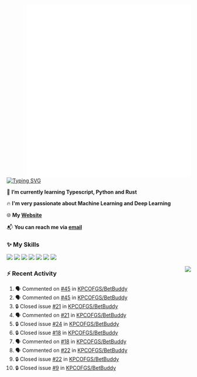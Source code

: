 <img align="right" width="450" src="github-metrics.svg">

[![Typing SVG](https://readme-typing-svg.herokuapp.com?duration=2500&vCenter=true&width=200&height=40&lines=Hello+World+👋)](https://git.io/typing-svg)

🌱 **I’m currently learning Typescript, Python and Rust**

🔥 **I'm very passionate about Machine Learning and Deep Learning**

🌐 **My [Website](https://kpcofgs.github.io/)**

📬 **You can reach me via [email](mailto:shixian_sheng-2@protonmail.com)**

### ✨ **My Skills**

[![](https://img.shields.io/badge/LinuxMint-47A248?style=flat-square&logo=linuxmint&logoColor=fff)](https://linuxmint.com/)
[![](https://img.shields.io/badge/MXLinux-000000?style=flat-square&logo=mxlinux&logoColor=fff)](https://mxlinux.org/)
[![](https://img.shields.io/badge/Windows11-0078d6?style=flat-square&logo=windows&logoColor=fff)](https://www.microsoft.com/software-download/windows11)
![](https://img.shields.io/badge/Python-3572A5?style=flat-square&logo=python&logoColor=white)
![](https://img.shields.io/badge/HTML-E34C26?style=flat-square&logo=html5&logoColor=white)
![](https://img.shields.io/badge/CSS-563D7C?style=flat-square&logo=css3&logoColor=white)
![](https://img.shields.io/badge/TypeScript-3178C6?style=flat-square&logo=typescript&logoColor=white)

<a>
    <img align="right" height=210px src="https://github-readme-stats.vercel.app/api?username=KPCOFGS&theme=tokyonight&show_icons=true&show=prs_merged">
</a>

### ⚡ **Recent Activity**
<!--START_SECTION:activity-->
1. 🗣 Commented on [#45](https://github.com/KPCOFGS/BetBuddy/pull/45#issuecomment-2518768345) in [KPCOFGS/BetBuddy](https://github.com/KPCOFGS/BetBuddy)
2. 🗣 Commented on [#45](https://github.com/KPCOFGS/BetBuddy/pull/45#issuecomment-2518767941) in [KPCOFGS/BetBuddy](https://github.com/KPCOFGS/BetBuddy)
3. 🔒 Closed issue [#21](https://github.com/KPCOFGS/BetBuddy/issues/21) in [KPCOFGS/BetBuddy](https://github.com/KPCOFGS/BetBuddy)
4. 🗣 Commented on [#21](https://github.com/KPCOFGS/BetBuddy/issues/21#issuecomment-2515994021) in [KPCOFGS/BetBuddy](https://github.com/KPCOFGS/BetBuddy)
5. 🔒 Closed issue [#24](https://github.com/KPCOFGS/BetBuddy/issues/24) in [KPCOFGS/BetBuddy](https://github.com/KPCOFGS/BetBuddy)
6. 🔒 Closed issue [#18](https://github.com/KPCOFGS/BetBuddy/issues/18) in [KPCOFGS/BetBuddy](https://github.com/KPCOFGS/BetBuddy)
7. 🗣 Commented on [#18](https://github.com/KPCOFGS/BetBuddy/issues/18#issuecomment-2514538630) in [KPCOFGS/BetBuddy](https://github.com/KPCOFGS/BetBuddy)
8. 🗣 Commented on [#22](https://github.com/KPCOFGS/BetBuddy/issues/22#issuecomment-2506768458) in [KPCOFGS/BetBuddy](https://github.com/KPCOFGS/BetBuddy)
9. 🔒 Closed issue [#22](https://github.com/KPCOFGS/BetBuddy/issues/22) in [KPCOFGS/BetBuddy](https://github.com/KPCOFGS/BetBuddy)
10. 🔒 Closed issue [#9](https://github.com/KPCOFGS/BetBuddy/issues/9) in [KPCOFGS/BetBuddy](https://github.com/KPCOFGS/BetBuddy)
<!--END_SECTION:activity-->
